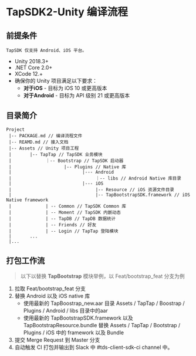 # TapSDK2-Unity 编译流程

## 前提条件

    TapSDK 仅支持 Android、iOS 平台。

* Unity 2018.3+
* .NET Core 2.0+
* XCode 12.+
* 确保你的 Unity 项目满足以下要求：
    * **对于iOS** - 目标为 iOS 10 或更高版本
    * **对于Android** - 目标为 API 级别 21 或更高版本

## 目录简介

```
Project
 |-- PACKAGE.md // 编译流程文件
 |-- REAMD.md // 接入文档
 |-- Assets // Unity 项目工程
 |       |-- TapTap // TapSDK 业务模块
 |             ｜-- Bootstrap // TapSDK 启动器
 |                    |-- Plugins // Native 库
 |                           |--- Android
 |                                ｜-- libs // Android Native 库目录
 |                           |--- iOS
 |                                |-- Resource // iOS 资源文件目录
 |                                |-- TapBootstrapSDK.framework // iOS Native framework
 |             | -- Common // TapSDK Common 库    
 |             | -- Moment // TapSDK 内嵌动态
 |             | -- TapDB // TapDB 数据统计
 |             | -- Friends // 好友
 |             | -- Login // TapTap 登陆模块
 |       ...
 |...                 
```

## 打包工作流

> 以下以替换 **TapBootstrap** 模块举例，以 Feat/bootstrap_feat 分支为例

1. 拉取 Feat/bootstrap_feat 分支
2. 替换 Android 以及 iOS native 库
    * 使用最新的 TapBoostrap_new.aar 目录 Assets / TapTap / Boostrap / Plugins / Android / libs 目录中的aar 
    * 使用最新的 TapBootstrapSDK.framework 以及 TapBootstrapResource.bundle 替换 Assets / TapTap / Bootstrap / Plugins / iOS 中的 framework 以及 Bundle
3. 提交 Merge Request 到 Master 分支
4. 自动触发 CI 打包并输出到 Slack 中 #tds-client-sdk-ci channel 中。







